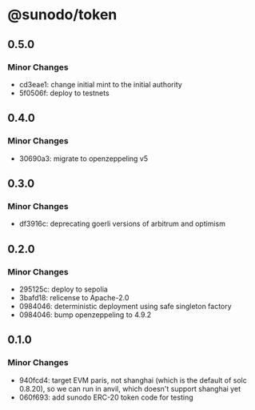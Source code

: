 # @sunodo/token

## 0.5.0

### Minor Changes

-   cd3eae1: change initial mint to the initial authority
-   5f0506f: deploy to testnets

## 0.4.0

### Minor Changes

-   30690a3: migrate to openzeppeling v5

## 0.3.0

### Minor Changes

-   df3916c: deprecating goerli versions of arbitrum and optimism

## 0.2.0

### Minor Changes

-   295125c: deploy to sepolia
-   3bafd18: relicense to Apache-2.0
-   0984046: deterministic deployment using safe singleton factory
-   0984046: bump openzeppeling to 4.9.2

## 0.1.0

### Minor Changes

-   940fcd4: target EVM paris, not shanghai (which is the default of solc 0.8.20), so we can run in anvil, which doesn't support shanghai yet
-   060f693: add sunodo ERC-20 token code for testing
